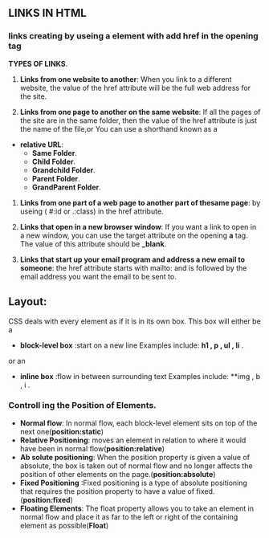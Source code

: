 ## LINKS IN HTML
### links creating by useing **a** element with add **href** in the opening tag 
 **TYPES OF LINKS**.
1. **Links from one website to another**:
When you link to a different website, the value of the href attribute will be the full web address for the site.

1. **Links from one page to another on the same website**:
If all the pages of the site are in the same folder, then the value
of the href attribute is just the name of the file,or You can use a shorthand known as a
- **relative URL**:
  - **Same Folder**.
  - **Child Folder**.
  - **Grandchild Folder**.
  - **Parent Folder**.
  - **GrandParent Folder**.
   

1.  **Links from one part of a web page to another part of thesame page**:
by useing ( #:id or .:class) in the href attribute.

1. **Links that open in a new browser window**:
If you want a link to open in a new window, you can use the target attribute on the opening **a** tag. The value of this attribute should be **_blank**.
1. **Links that start up your email program and address a new email to someone**:
the href attribute starts with mailto: and is followed by the email address you want the
email to be sent to.

## Layout:
CSS deals with every element as if it is in its own box. This box will either be a 
- **block-level box** :start on a new line Examples include: **h1 , p , ul , li** .

or an
 - **inline box** :flow in between surrounding text Examples include: **img , b , i .

 ### Controll ing the Position of Elements.

 - **Normal flow**: In normal flow, each block-level element sits on top of the next one(**position:static**)
 - **Relative Positioning**: moves an element in relation to where it would have been in normal flow(**position:relative**)
 - **Ab solute positioning**: When the position property is given a value of absolute, the box is taken out of normal
flow and no longer affects the position of other elements on the page.(**position:absolute**)
 - **Fixed Positioning** :Fixed positioning is a type of absolute positioning that requires the position property to have a value of fixed.(**position:fixed**)
 - **Floating Elements**: The float property allows you to take an element in normal flow and place it as far to the
left or right of the containing element as possible(**Float**)




